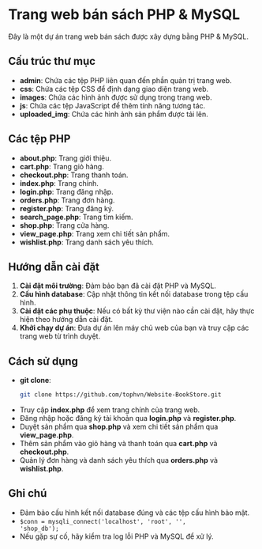 # Trang web bán sách PHP & MySQL

Đây là một dự án trang web bán sách được xây dựng bằng PHP & MySQL.

## Cấu trúc thư mục

- **admin**: Chứa các tệp PHP liên quan đến phần quản trị trang web.
- **css**: Chứa các tệp CSS để định dạng giao diện trang web.
- **images**: Chứa các hình ảnh được sử dụng trong trang web.
- **js**: Chứa các tệp JavaScript để thêm tính năng tương tác.
- **uploaded_img**: Chứa các hình ảnh sản phẩm được tải lên.

## Các tệp PHP

- **about.php**: Trang giới thiệu.
- **cart.php**: Trang giỏ hàng.
- **checkout.php**: Trang thanh toán.
- **index.php**: Trang chính.
- **login.php**: Trang đăng nhập.
- **orders.php**: Trang đơn hàng.
- **register.php**: Trang đăng ký.
- **search_page.php**: Trang tìm kiếm.
- **shop.php**: Trang cửa hàng.
- **view_page.php**: Trang xem chi tiết sản phẩm.
- **wishlist.php**: Trang danh sách yêu thích.

## Hướng dẫn cài đặt

1. **Cài đặt môi trường**: Đảm bảo bạn đã cài đặt PHP và MySQL.
2. **Cấu hình database**: Cập nhật thông tin kết nối database trong tệp cấu hình.
3. **Cài đặt các phụ thuộc**: Nếu có bất kỳ thư viện nào cần cài đặt, hãy thực hiện theo hướng dẫn cài đặt.
4. **Khởi chạy dự án**: Đưa dự án lên máy chủ web của bạn và truy cập các trang web từ trình duyệt.

## Cách sử dụng

- **git clone**: 
  ```bash
  git clone https://github.com/tophvn/Website-BookStore.git
- Truy cập **index.php** để xem trang chính của trang web.
- Đăng nhập hoặc đăng ký tài khoản qua **login.php** và **register.php**.
- Duyệt sản phẩm qua **shop.php** và xem chi tiết sản phẩm qua **view_page.php**.
- Thêm sản phẩm vào giỏ hàng và thanh toán qua **cart.php** và **checkout.php**.
- Quản lý đơn hàng và danh sách yêu thích qua **orders.php** và **wishlist.php**.

## Ghi chú

- Đảm bảo cấu hình kết nối database đúng và các tệp cấu hình bảo mật.
- <code>$conn = mysqli_connect('localhost', 'root', '', 'shop_db');</code>
- Nếu gặp sự cố, hãy kiểm tra log lỗi PHP và MySQL để xử lý.




